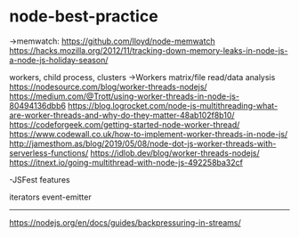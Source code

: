 # node-best-practice

->memwatch:
https://github.com/lloyd/node-memwatch
https://hacks.mozilla.org/2012/11/tracking-down-memory-leaks-in-node-js-a-node-js-holiday-season/

workers, child process, clusters
->Workers matrix/file read/data analysis
https://nodesource.com/blog/worker-threads-nodejs/
https://medium.com/@Trott/using-worker-threads-in-node-js-80494136dbb6
https://blog.logrocket.com/node-js-multithreading-what-are-worker-threads-and-why-do-they-matter-48ab102f8b10/
https://codeforgeek.com/getting-started-node-worker-thread/
https://www.codewall.co.uk/how-to-implement-worker-threads-in-node-js/
http://jamesthom.as/blog/2019/05/08/node-dot-js-worker-threads-with-serverless-functions/
https://idlob.dev/blog/worker-threads-nodejs/
https://itnext.io/going-multithread-with-node-js-492258ba32cf

-JSFest features

iterators
event-emitter

--------------------------------------------------------------------------------------------------------
https://nodejs.org/en/docs/guides/backpressuring-in-streams/

